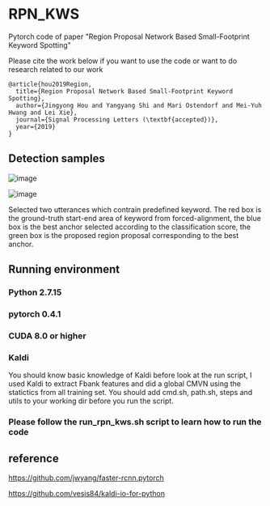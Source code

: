 # RPN_KWS
Pytorch code of paper "Region Proposal Network Based Small-Footprint Keyword Spotting"

Please cite the work below if you want to use the code or want to do research related to our work
```
@article{hou2019Region,
  title={Region Proposal Network Based Small-Footprint Keyword Spotting},
  author={Jingyong Hou and Yangyang Shi and Mari Ostendorf and Mei-Yuh Hwang and Lei Xie},
  journal={Signal Processing Letters (\textbf{accepted})},
  year={2019}
}
```
## Detection samples
![image](https://github.com/jingyonghou/RPN_KWS/raw/master/Picture1.png)

![image](https://github.com/jingyonghou/RPN_KWS/raw/master/Picture2.png)

Selected two utterances which contrain predefined keyword. The red box is the ground-truth start-end area of keyword from forced-alignment, the blue box is the best anchor selected according to the classification score, the green box is the proposed region proposal corresponding to the best anchor.


## Running environment
### Python 2.7.15
### pytorch 0.4.1
### CUDA 8.0 or higher
### Kaldi
You should know basic knowledge of Kaldi before look at the run script, I used Kaldi to extract Fbank features and did a global CMVN using the statictics from all training set. You should add cmd.sh, path.sh, steps and utils to your working dir before you run the script.

### Please follow the run_rpn_kws.sh script to learn how to run the code

## reference
https://github.com/jwyang/faster-rcnn.pytorch

https://github.com/vesis84/kaldi-io-for-python
